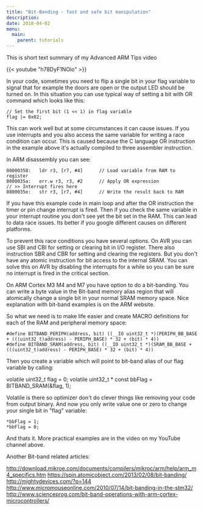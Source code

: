```yaml
---
title: "Bit-Banding - fast and safe bit manipulation"
description:
date: 2018-04-02
menu:
  main:
    parent: tutorials
---
```



This is short text summary of my Advanced ARM Tips video

{{< youtube "h78DyF1NOio" >}}


In your code, sometimes you need to flip a single bit in your flag variable to signal that for example the doors are open or the output LED should be turned on. In this situation you can use typical way of setting a bit with OR command which looks like this:

```
// Set the first bit (1 << 1) in flag variable
flag |= 0x02;
```

This can work well but at some circumstances it can cause issues. If you use interrupts and you also access the same variable for writing a race condition can occur. This is caused because the C language OR instruction in the example above it's actually compiled to three assembler instruction.

In ARM disassembly you can see:

```
08000358:   ldr r3, [r7, #4]      // Load variable from RAM to register
0800035a:   orr.w r3, r3, #2      // Apply OR expression
// >> Interrupt fires here
0800035e:   str r3, [r7, #4]      // Write the result back to RAM
```

If you have this example code in main loop and after the OR instruction the timer or pin change interrupt is fired. Then if you check the same variable in your interrupt routine you don't see yet the bit set in the RAM. This can lead to data race issues. Its better if you google different causes on different platforms.

To prevent this race conditions you have several options.
On AVR you can use SBI  and CBI for setting or clearing bit in I/O register. There also instruction SBR and CBR for setting and clearing the registers. But you don't have any atomic instruction for bit access to the internal SRAM. You can solve this on AVR by disabling the interrupts for a while so you can be sure no interrupt is fired in the critical section.

On ARM Cortex M3 M4 and M7 you have option to do a bit-banding. You can write a byte value in the Bit-band memory alias region that will atomically change a single bit in your normal SRAM memory space. Nice explanation with bit-band examples is on the ARM website.

So what we need is to make life easier and create MACRO definitions for each of the RAM and peripheral memory space:

```
#define BITBAND_PERIPH(address, bit) ((__IO uint32_t *)(PERIPH_BB_BASE + (((uint32_t)address) - PERIPH_BASE) * 32 + (bit) * 4))
#define BITBAND_SRAM(address, bit) ((__IO uint32_t *)(SRAM_BB_BASE + (((uint32_t)address) - PERIPH_BASE) * 32 + (bit) * 4))
```

Then you create a variable which will point to bit-band alias of our flag variable by calling:

volatile uint32_t flag = 0;
volatile uint32_t * const bbFlag = BITBAND_SRAM(&flag, 1);

Volatile is there so optimizer don't do clever things like removing your code from output binary. And now you only write value one or zero to change your single bit in "flag" variable:

```
*bbFlag = 1;
*bbFlag = 0;
```

And thats it. More practical examples are in the video on my YouTube channel above.

Another Bit-band related articles:

http://download.mikroe.com/documents/compilers/mikroc/arm/help/arm_m4_specifics.htm
https://spin.atomicobject.com/2013/02/08/bit-banding/
http://mightydevices.com/?p=144
http://www.micromouseonline.com/2010/07/14/bit-banding-in-the-stm32/
http://www.scienceprog.com/bit-band-operations-with-arm-cortex-microcontrollers/